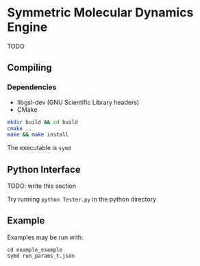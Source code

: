 Symmetric Molecular Dynamics Engine
=========================

TODO

Compiling
-------------------------

### Dependencies

 * libgsl-dev (GNU Scientific Library headers)
 * CMake

```sh
mkdir build && cd build
cmake ..
make && make install
```
The executable is `symd`

Python Interface
-----------------
TODO: write this section

Try running `python Tester.py` in the python directory

Example
-------------------------
Examples may be run with:

    cd example_example
    symd run_params_t.json
